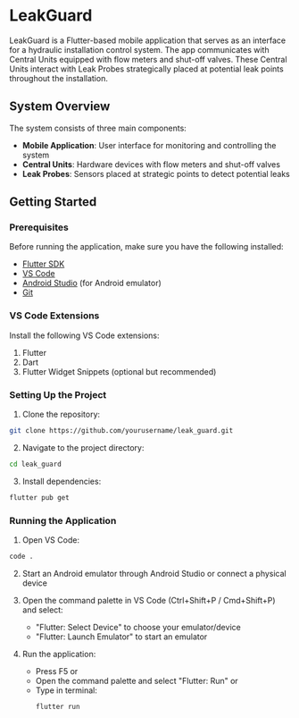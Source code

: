 # LeakGuard

LeakGuard is a Flutter-based mobile application that serves as an interface for a hydraulic installation control system. The app communicates with Central Units equipped with flow meters and shut-off valves. These Central Units interact with Leak Probes strategically placed at potential leak points throughout the installation.

## System Overview

The system consists of three main components:
- **Mobile Application**: User interface for monitoring and controlling the system
- **Central Units**: Hardware devices with flow meters and shut-off valves
- **Leak Probes**: Sensors placed at strategic points to detect potential leaks

## Getting Started

### Prerequisites

Before running the application, make sure you have the following installed:
- [Flutter SDK](https://flutter.dev/docs/get-started/install)
- [VS Code](https://code.visualstudio.com/)
- [Android Studio](https://developer.android.com/studio) (for Android emulator)
- [Git](https://git-scm.com/downloads)

### VS Code Extensions

Install the following VS Code extensions:
1. Flutter
2. Dart
3. Flutter Widget Snippets (optional but recommended)

### Setting Up the Project

1. Clone the repository:
```bash
git clone https://github.com/yourusername/leak_guard.git
```

2. Navigate to the project directory:
```bash
cd leak_guard
```

3. Install dependencies:
```bash
flutter pub get
```

### Running the Application

1. Open VS Code:
```bash
code .
```

2. Start an Android emulator through Android Studio or connect a physical device

3. Open the command palette in VS Code (Ctrl+Shift+P / Cmd+Shift+P) and select:
   - "Flutter: Select Device" to choose your emulator/device
   - "Flutter: Launch Emulator" to start an emulator

4. Run the application:
   - Press F5 or
   - Open the command palette and select "Flutter: Run" or
   - Type in terminal:
     ```bash
     flutter run
     ```